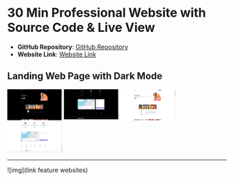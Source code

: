 # 30 Min Professional Website with Source Code & Live View

- **GitHub Repository**: [GitHub Repository](https://github.com/TeluguWebTech/React_Tailwind)
- **Website Link**: [Website Link](https://react-tailwind-phi-pink.vercel.app/)

## Landing Web Page with Dark Mode

<img src="https://github.com/PAVANbingi/websites-10X-/blob/main/Screenshot%20(3057).png" width="25%" />
<img src="https://github.com/PAVANbingi/websites-10X-/blob/main/Screenshot%20(3058).png" width="25%" />
<img src="https://github.com/PAVANbingi/websites-10X-/blob/main/Screenshot%20(3059).png" width="25%" />
<img src="https://github.com/PAVANbingi/websites-10X-/blob/main/Screenshot%20(3060).png" width="25%" />

---

![img](link feature websites)
